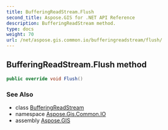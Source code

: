 ```yaml
---
title: BufferingReadStream.Flush
second_title: Aspose.GIS for .NET API Reference
description: BufferingReadStream method. 
type: docs
weight: 70
url: /net/aspose.gis.common.io/bufferingreadstream/flush/
---
```

## BufferingReadStream.Flush method

```csharp
public override void Flush()
```

### See Also

* class [BufferingReadStream](../)
* namespace [Aspose.Gis.Common.IO](../../bufferingreadstream/)
* assembly [Aspose.GIS](../../../)


